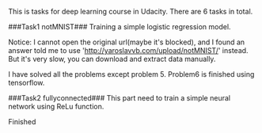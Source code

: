 This is tasks for deep learning course in Udacity.
There are 6 tasks in total.

###Task1 notMNIST###
Training a simple logistic regression model.

Notice: I cannot open the original url(maybe it's blocked), and I found an answer told me to use 'http://yaroslavvb.com/upload/notMNIST/' instead. But it's very slow, you can download and extract data manually.

I have solved all the problems except problem 5.
Problem6 is finished using tensorflow.

###Task2 fullyconnected###
This part need to train a simple neural network using ReLu function.

Finished
